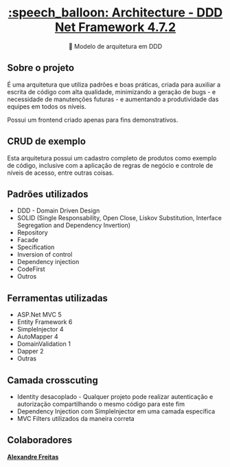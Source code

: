 <h1 align="center">
    <a href="https://pt-br.reactjs.org/">:speech_balloon: Architecture - DDD Net Framework 4.7.2</a>
</h1>
<p align="center">🚀 Modelo de arquitetura em  DDD</p>

## Sobre o projeto
É uma arquitetura que utiliza padrões e boas práticas, criada para auxiliar a escrita de código com alta qualidade, minimizando a geração de bugs - e necessidade de manutenções futuras - e aumentando a produtividade das equipes em todos os níveis.

Possui um frontend criado apenas para fins demonstrativos.

## CRUD de exemplo
Esta arquitetura possui um cadastro completo de produtos como exemplo de código, inclusive com a aplicação de regras de negócio e controle de níveis de acesso, entre outras coisas.

## Padrões utilizados
- DDD - Domain Driven Design
- SOLID (Single Responsability, Open Close, Liskov Substitution, Interface Segregation and Dependency Invertion)
- Repository
- Facade
- Specification
- Inversion of control
- Dependency injection
- CodeFirst
- Outros

## Ferramentas utilizadas
- ASP.Net MVC 5
- Entity Framework 6
- SimpleInjector 4
- AutoMapper 4
- DomainValidation 1
- Dapper 2
- Outras

## Camada crosscuting
- Identity desacoplado - Qualquer projeto pode realizar autenticação e autorização compartilhando o mesmo código para este fim
- Dependency Injection com SimpleInjector em uma camada específica
- MVC Filters utilizados da maneira correta

## Colaboradores
[**Alexandre Freitas**](https://www.linkedin.com/in/alexandredsfreitas)

